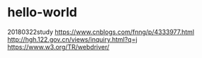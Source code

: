 # hello-world
20180322study
https://www.cnblogs.com/fnng/p/4333977.html
http://hgh.122.gov.cn/views/inquiry.html?q=j
https://www.w3.org/TR/webdriver/
